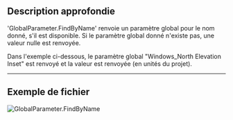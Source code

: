 ## Description approfondie
'GlobalParameter.FindByName' renvoie un paramètre global pour le nom donné, s'il est disponible. Si le paramètre global donné n'existe pas, une valeur nulle est renvoyée.

Dans l'exemple ci-dessous, le paramètre global "Windows_North Elevation Inset" est renvoyé et la valeur est renvoyée (en unités du projet).
___
## Exemple de fichier

![GlobalParameter.FindByName](./Revit.Elements.GlobalParameter.FindByName_img.jpg)
